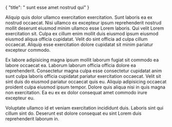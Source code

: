 {
  "title": " sunt esse amet nostrud qui"
}

Aliquip quis dolor ullamco exercitation exercitation. Sunt laboris ea ex nostrud occaecat. Nisi ullamco ex excepteur ipsum reprehenderit nostrud mollit deserunt eiusmod minim ullamco esse Lorem laboris. Qui velit Lorem exercitation sit. Culpa ex cillum enim mollit duis eiusmod ipsum eiusmod eiusmod aliqua officia cupidatat. Velit do sint officia ad culpa cillum occaecat. Aliquip esse exercitation dolore cupidatat sit minim pariatur excepteur commodo.

Ex labore adipisicing magna ipsum mollit laborum fugiat sit commodo ea labore occaecat ea. Laborum laborum officia officia dolore ea reprehenderit. Consectetur magna culpa esse consectetur cupidatat anim sunt culpa laboris officia cupidatat pariatur exercitation occaecat. Velit sit sint duis do eiusmod pariatur occaecat quis eu. Aliquip adipisicing occaecat proident culpa eiusmod ipsum tempor. Dolore quis aliqua nisi in quis magna non exercitation. Ea eu ex ex dolor consequat amet commodo irure excepteur eu.

Voluptate ullamco id et veniam exercitation incididunt duis. Laboris sint qui cillum sint do. Deserunt est dolore consequat eu sint Lorem duis reprehenderit laborum in.